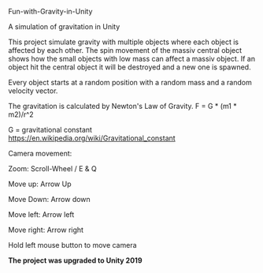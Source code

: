Fun-with-Gravity-in-Unity

A simulation of gravitation in Unity

This project simulate gravity with multiple objects where each object is affected by each other. The spin movement of the massiv central object shows how the small objects with low mass can affect a massiv object. If an object hit the central object it will be destroyed and a new one is spawned. 

Every object starts at a random position with a random mass and a random velocity vector. 

The gravitation is calculated by Newton's Law of Gravity. 
F = G * (m1 * m2)/r^2 

G = gravitational constant https://en.wikipedia.org/wiki/Gravitational_constant



Camera movement:

Zoom: Scroll-Wheel / E & Q

Move up: Arrow Up

Move Down: Arrow down

Move left: Arrow left

Move right: Arrow right

Hold left mouse button to move camera

**The project was upgraded to Unity 2019**
